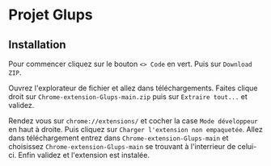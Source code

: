 # Projet Glups

## Installation

Pour commencer cliquez sur le bouton ``<> Code`` en vert.
Puis sur ``Download ZIP``.

Ouvrez l'explorateur de fichier et allez dans téléchargements.
Faites clique droit sur ``Chrome-extension-Glups-main.zip`` puis sur ``Extraire tout...`` et validez.

Rendez vous sur ``chrome://extensions/`` et cocher la case ``Mode développeur`` en haut à droite.
Puis cliquez sur ``Charger l'extension non empaquetée``.
Allez dans téléchargement entrez dans ``Chrome-extension-Glups-main`` et choisissez ``Chrome-extension-Glups-main`` se trouvant à l'interrieur de celui-ci.
Enfin validez et l'extension est instalée. 
